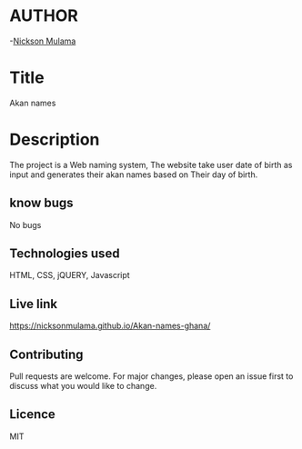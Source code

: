 # AUTHOR
-[Nickson Mulama](https://nicksonmulama.github.io/pizaa4/)

# Title

Akan names  
# Description
The project is a Web naming system, The website take user date of birth as input and generates their akan names based on Their day of birth.

## know bugs
No bugs
## Technologies used
HTML, CSS, jQUERY, Javascript

## Live link
https://nicksonmulama.github.io/Akan-names-ghana/

## Contributing
Pull requests are welcome. For major changes, please open an issue first to discuss what you would like to change.

## Licence 
MIT

